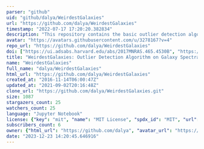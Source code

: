 ```yaml
---
parser: "github"
uid: "github/dalya/WeirdestGalaxies"
url: "https://github.com/dalya/WeirdestGalaxies"
timestamp: "2022-07-17 17:20:20.382834"
description: "This repository contains the basic outlier detection algorithm that we use to find the weirdest SDSS galaxies."
avatar: "https://avatars.githubusercontent.com/u/3278167?v=4"
repo_url: "https://github.com/dalya/WeirdestGalaxies"
doi: ["https://ui.adsabs.harvard.edu/abs/2017MNRAS.465.4530B", "https://ui.adsabs.harvard.edu/abs/2017ascl.soft05015B/abstract"]
title: "WeirdestGalaxies: Outlier Detection Algorithm on Galaxy Spectra"
name: "WeirdestGalaxies"
full_name: "dalya/WeirdestGalaxies"
html_url: "https://github.com/dalya/WeirdestGalaxies"
created_at: "2016-11-14T06:00:47Z"
updated_at: "2021-09-02T20:16:48Z"
clone_url: "https://github.com/dalya/WeirdestGalaxies.git"
size: 1087
stargazers_count: 25
watchers_count: 25
language: "Jupyter Notebook"
license: {"key": "mit", "name": "MIT License", "spdx_id": "MIT", "url": "https://api.github.com/licenses/mit", "node_id": "MDc6TGljZW5zZTEz"}
subscribers_count: 6
owner: {"html_url": "https://github.com/dalya", "avatar_url": "https://avatars.githubusercontent.com/u/3278167?v=4", "login": "dalya", "type": "User"}
date: "2023-12-23 14:20:45.646916"
---
```

